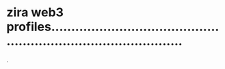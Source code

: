 # zira web3 profiles......................................................................................
.
